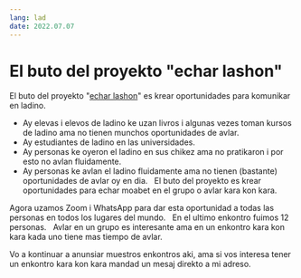 ```yaml
---
lang: lad
date: 2022.07.07
---
```

# El buto del proyekto "echar lashon"

El buto del proyekto "[echar lashon](https://echar-lashon.szabgab.com/)" es krear oportunidades para komunikar en ladino.
 
* Ay elevas i elevos de ladino ke uzan livros i algunas vezes toman kursos de ladino ama no tienen munchos oportunidades de avlar.
* Ay estudiantes de ladino en las universidades.
* Ay personas ke oyeron el ladino en sus chikez ama no pratikaron i por esto no avlan fluidamente.
* Ay personas ke avlan el ladino fluidamente ama no tienen (bastante) oportunidades de avlar oy en dia.
 
El buto del proyekto es krear oportunidades para echar moabet en el grupo o avlar kara kon kara.

Agora uzamos Zoom i WhatsApp para dar esta oportunidad a todas las personas en todos los lugares del mundo.
 
En el ultimo enkontro fuimos 12 personas.
 
Avlar en un grupo es interesante ama en un enkontro kara kon kara kada uno tiene mas tiempo de avlar.
 

Vo a kontinuar a anunsiar muestros enkontros aki, ama si vos interesa tener un enkontro kara kon kara mandad un mesaj direkto a mi adreso.

